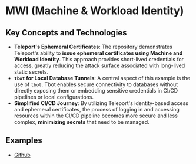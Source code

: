 # MWI (Machine & Workload Identity)

## Key Concepts and Technologies

*   **Teleport's Ephemeral Certificates**: The repository demonstrates Teleport's ability to **issue ephemeral certificates using Machine and Workload Identity**. This approach provides short-lived credentials for access, greatly reducing the attack surface associated with long-lived static secrets.
*   **`tbot` for Local Database Tunnels**: A central aspect of this example is the use of `tbot`. Tbot enables secure connectivity to databases without directly exposing them or embedding sensitive credentials in CI/CD pipelines or local configurations.
*   **Simplified CI/CD Journey**: By utilizing Teleport's identity-based access and ephemeral certificates, the process of logging in and accessing resources within the CI/CD pipeline becomes more secure and less complex, **minimizing secrets** that need to be managed.

## Examples

- [Github](ci-cd/github/README.md)
